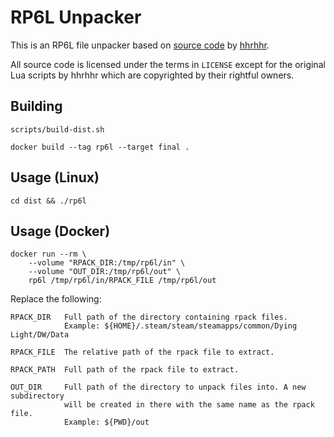 # RP6L Unpacker

This is an RP6L file unpacker based on [source code](https://gist.github.com/hhrhhr/c270fa8dd41abcc08f0cab652164130b) by [hhrhhr](https://gist.github.com/hhrhhr).

All source code is licensed under the terms in `LICENSE` except for the original Lua scripts by hhrhhr which are copyrighted by their rightful owners.

## Building

```
scripts/build-dist.sh

docker build --tag rp6l --target final .
```

## Usage (Linux)

```
cd dist && ./rp6l
```

## Usage (Docker)

```
docker run --rm \
    --volume "RPACK_DIR:/tmp/rp6l/in" \
    --volume "OUT_DIR:/tmp/rp6l/out" \
    rp6l /tmp/rp6l/in/RPACK_FILE /tmp/rp6l/out
```

Replace the following:

```
RPACK_DIR   Full path of the directory containing rpack files.
            Example: ${HOME}/.steam/steam/steamapps/common/Dying Light/DW/Data

RPACK_FILE  The relative path of the rpack file to extract.

RPACK_PATH  Full path of the rpack file to extract.

OUT_DIR     Full path of the directory to unpack files into. A new subdirectory
            will be created in there with the same name as the rpack file.
            Example: ${PWD}/out
```
